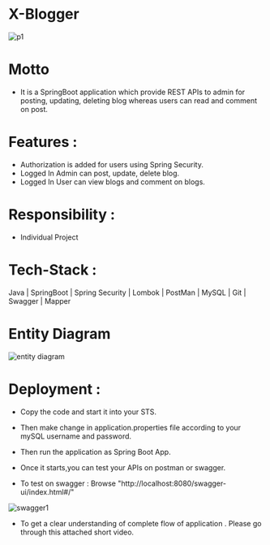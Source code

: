 # X-Blogger

![p1](https://www.thoughtco.com/thmb/u-gOIiVS6lpM0qwOUIHywfm9VOA=/1500x0/filters:no_upscale():max_bytes(150000):strip_icc()/Blogger_logo_wordmark-673823a10bf8471f9e4e03d320cef539.jpg)


# Motto
- It is a SpringBoot application which provide REST APIs to admin for posting, updating, deleting blog whereas users can read and comment on post.


# Features :
- Authorization is added for users using Spring Security.
- Logged In Admin can post, update, delete blog.
- Logged In User can view blogs and comment on blogs.

# Responsibility : 
- Individual Project

# Tech-Stack :
  Java | SpringBoot | Spring Security | Lombok | PostMan | MySQL | Git | Swagger | Mapper
  
# Entity Diagram

![entity diagram](https://user-images.githubusercontent.com/103635442/234903458-f2f86d71-9732-4308-ab18-a16ac01dfd50.png)
  
# Deployment :

- Copy the code and start it into your STS.
- Then make change in application.properties file according to your mySQL username and password.

- Then run the application as Spring Boot App.
- Once it starts,you can test your APIs on postman or swagger.
- To test on swagger : Browse "http://localhost:8080/swagger-ui/index.html#/"

![swagger1](https://user-images.githubusercontent.com/103635442/234675599-ebcd1c43-4053-46bd-a66c-65ce9733ad0c.png)

- To get a clear understanding of complete flow of application . Please go through this attached short video.
